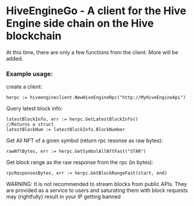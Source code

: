 # HiveEngineGo - A client for the Hive Engine side chain on the Hive blockchain

At this time, there are only a few functions from the client. More will be added.

### Example usage:
create a client:
```
herpc := hiveengineclient.NewHiveEngineRpc("http://MyHiveEngineApi")
```

Query latest block info:
```
latestBlockInfo, err := herpc.GetLatestBlockInfo()
//Returns a struct
latestBlockNum := latestBlockInfo.BlockNumber
```

Get All NFT of a given symbol (return rpc resonse as raw bytes):
```
rawNftBytes, err := herpc.GetSymbolAllNftFast("STAR")
```

Get block range as the raw response from the rpc (in bytes):
```
rpcResponsesBytes, err := herpc.GetBlockRangeFast(start, end)
```
WARNING: It is not recommended to stream blocks from public APIs. They are provided as a service to users and saturating them with block requests may (rightfully) result in your IP getting banned
